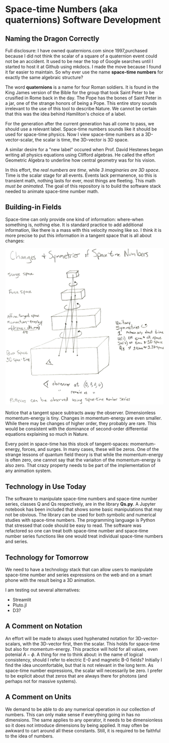 # Space-time Numbers (aka quaternions) Software Development

## Naming the Dragon Correctly

Full disclosure: I have owned quaternions.com since 1997,purchased because I
did not think the scalar of a square of a quaternion event could not be an
accident. It used to be near the top of Google searches until I started to 
host it at Github using mkdocs. I made the move because I found it far easier 
to maintain. So why ever use the name **space-time numbers** for exactly the 
same algebraic structure?

The word **quaternions** is a name for four Roman soldiers. It is found in the
King James version of the Bible for the group that took Saint Peter to be
crusified in Rome back in the day. The Pope has the bones of Saint Peter in a
jar, one of the strange honors of being a Pope. This entire story sounds
irrelevant to the use of this tool to describe Nature. We cannot be certain
that this was the idea behind Hamiliton's choice of a label.

For the generation after the current generation has all come to pass, we should
use a relevant label. Space-time numbers sounds like it should be used for
space-time physics. Now I view space-time numbers as a 3D-vector-scalar, the
scalar is time, the 3D-vector is 3D space.

A similar desire for a "new label" occured when Prof. David Hestenes began
writing all physics equations using Clifford algebras. He called the effort
Geometric Algebra to underline how central geometry was for his vision.

In this effort, the *real numbers are time*, while *3 imaginaries are 3D space*.
Time is the scalar stage for all events. Events lack permanence, so this is
transient math, nothing lasts for ever, most things are fleeting. This math
*must be animated*. The goal of this repository is to build the software stack
needed to animate space-time number math.

## Building-in Fields

Space-time can only provide one kind of information: where-when something is,
nothing else. It is standard practice to add additional information, like there
is a mass with this velocity moving like so. I think it is more precise to put
this information in a tangent space that is all about changes:

![](images/2021-01-08__changes_and_symmetries__DS.jpg)

Notice that a tangent space subtracts away the observer. Dimensionless
momentum-energy is tiny. Changes in momentum-energy are even smaller. While
there may be changes of higher order, they probably are rare. This would be
consistent with the dominance of second-order differential equations explaining
so much in Nature.

Every point in space-time has this stock of tangent-spaces: momentum-energy,
forces, and surges. In many cases, these will be zeros. One of the strange
lessons of quantum field theory is that while the momentum-energy is often
zero, one cannot say that the variaiton of the momentum-energy is also zero.
That crazy property needs to be part of the implementation of any animation
system.

## Technology in Use Today

The software to manipulate space-time numbers and space-time number series, 
classes Q and Qs respectively, are in the library **Qs.py**. A Jupyter
notebook has been included that shows some basic manipulations that may
not be obvious. The library can be used for both symbolic and numerical
studies with space-time numbers. The programming language is Python that 
stressed that code should be easy to read. The software was refactored so
one can treat both space-time number and space-time number series functions 
like one would treat individual space-time numbers and series.

## Technology for Tomorrow

We need to have a technology stack that can allow users to manipulate
space-time number and series expressions on the web and on a smart phone
with the result being a 3D animation.

I am testing out several alternatives:

* Streamlit
* Pluto.jl
* D3?

## A Comment on Notation

An effort will be made to always used hyphenated notation for
3D-vector-scalars, with the 3D-vector first, then the scalar. This holds for
space-time but also for momentum-energy. This practice will hold for all
values, even potenial $A-\phi$. A thing for me to think about: in the name of
logical consistency, should I refer to electric E-0 and magnetic B-0 fields?
Initially I find the idea uncomfortable, but that is not relevant in the long
term. As space-time number expressions, the scalar will necessarily be zero. I
prefer to be explicit about that zeros that are always there for photons (and
perhaps not for massive systems).

## A Comment on Units

We demand to be able to do any numerical operation in our collection of
numbers. This can only make sense if everything going in has no dimensions. The
same applies to any operator, it needs to be dimensionless so it does not
introduce dimensions by being applied. It may often be awkward to cart around
all these constants. Still, it is required to be faithful to the idea of
numbers.

